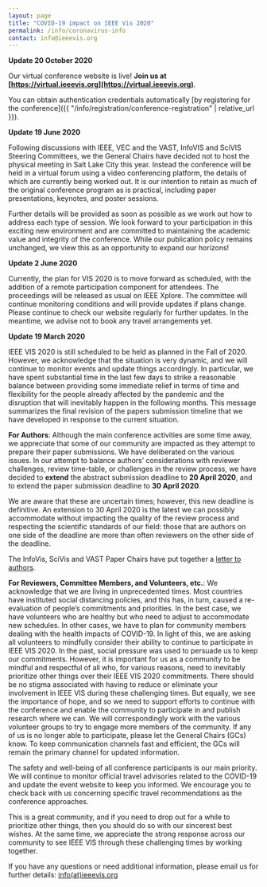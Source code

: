 ```yaml
---
layout: page
title: "COVID-19 impact on IEEE Vis 2020"
permalink: /info/coronavirus-info
contact: info@ieeevis.org
---
```


**Update 20 October 2020**

Our virtual conference website is live!  **Join us at [https://virtual.ieeevis.org](https://virtual.ieeevis.org)**.

You can obtain authentication credentials automatically [by registering for the conference]({{ "/info/registration/conference-registration" | relative_url }}).

**Update 19 June 2020**

Following discussions with IEEE, VEC and the VAST, InfoVIS and SciVIS Steering Committees, we the General Chairs have decided not to host the physical meeting in Salt Lake City this year. Instead the conference will be held in a virtual forum using a video conferencing platform, the details of which are currently being worked out. It is our intention to retain as much of the original conference program as is practical, including paper presentations, keynotes, and poster sessions.

Further details will be provided as soon as possible as we work out how to address each type of session. We look forward to your participation in this exciting new environment and are committed to maintaining the academic value and integrity of the conference.  While our publication policy remains unchanged, we view this as an opportunity to expand our horizons!

**Update 2 June 2020**

Currently, the plan for VIS 2020 is to move forward as scheduled, with the addition of a remote participation component for attendees. The proceedings will be released as usual on IEEE Xplore. The committee will continue monitoring conditions and will provide updates if plans change. Please continue to check our website regularly for further updates. In the meantime, we advise not to book any travel arrangements yet.

**Update 19 March 2020**

IEEE VIS 2020 is still scheduled to be held as planned in the Fall of 2020. However, we acknowledge that the situation is very dynamic, and we will continue to monitor events and update things accordingly. In particular, we have spent substantial time in the last few days to strike a reasonable balance between providing some immediate relief in terms of time and flexibility for the people already affected by the pandemic and the disruption that will inevitably happen in the following months. This message summarizes the final revision of the papers submission timeline that we have developed in response to the current situation.

**For Authors**: Although the main conference activities are some time away, we appreciate that some of our community are impacted as they attempt to prepare their paper submissions. We have deliberated on the various issues. In our attempt to balance authors’ considerations with reviewer challenges, review time-table, or challenges in the review process, we have decided to **extend** the abstract submission deadline to **20 April 2020**, and to extend the paper submission deadline to **30 April 2020**.

We are aware that these are uncertain times; however, this new deadline is definitive. An extension to 30 April 2020 is the latest we can possibly accommodate without impacting the quality of the review process and respecting the scientific standards of our field:  those that are authors on one side of the deadline are more than often reviewers on the other side of the deadline.

The InfoVis, SciVis and VAST Paper Chairs have put together a [letter to authors](https://drive.google.com/open?id=1VZWlAl7gBQU1M9CuNU1cVdQXvp_Sa5MI).

**For Reviewers, Committee Members, and Volunteers, etc.**:  We acknowledge that we are living in unprecedented times. Most countries have instituted social distancing policies, and this has, in turn, caused a re-evaluation of people’s commitments and priorities. In the best case, we have volunteers who are healthy but who need to adjust to accommodate new schedules.  In other cases, we have to plan for community members dealing with the health impacts of COVID-19.  In light of this, we are asking all volunteers to mindfully consider their ability to continue to participate in IEEE VIS 2020.  In the past, social pressure was used to persuade us to keep our commitments.  However, it is important for us as a community to be mindful and respectful of all who, for various reasons, need to inevitably prioritize other things over their IEEE VIS 2020 commitments.  There should be no stigma associated with having to reduce or eliminate your involvement in IEEE VIS during these challenging times. But equally, we see the importance of hope, and so we need to support efforts to continue with the conference and enable the community to participate in and publish research where we can.  We will correspondingly work with the various volunteer groups to try to engage more members of the community.  If any of us is no longer able to participate, please let the General Chairs (GCs) know.  To keep communication channels fast and efficient, the GCs will remain the primary channel for updated information.

The safety and well-being of all conference participants is our main priority. We will continue to monitor official travel advisories related to the COVID-19 and update the event website to keep you informed. We encourage you to check back with us concerning specific travel recommendations as the conference approaches.

This is a great community, and if you need to drop out for a while to prioritize other things, then you should do so with our sincerest best wishes.  At the same time, we appreciate the strong response across our community to see IEEE VIS through these challenging times by working together.

If you have any questions or need additional information, please email us for further details: [info(at)ieeevis.org](mailto:info@ieeevis.org)
